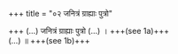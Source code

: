 +++
title = "०२ जनित्रं ग्राह्याः पुत्रो"

+++
(…) जनित्रं ग्राह्याः पुत्रो (…) । +++(see 1a)+++  
(…) ॥ +++(see 1b)+++